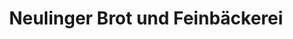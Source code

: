 ---
title: "Neulinger Brot und Feinbäckerei"
url: /muenchen/neulinger-brot-und-feinbaeckerei/
shop: Bäckerei
---